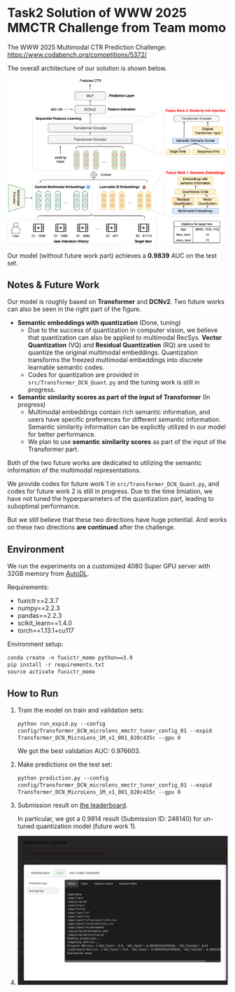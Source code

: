 # Task2 Solution of WWW 2025 MMCTR Challenge from Team momo

The WWW 2025 Multimodal CTR Prediction Challenge: https://www.codabench.org/competitions/5372/

The overall architecture of our solution is shown below.

![momo](img/momo.png)

Our model (without future work part) achieves a **0.9839** AUC on the test set.

## Notes & Future Work

Our model is roughly based on **Transformer** and **DCNv2**. 
Two future works can also be seen in the right part of the figure.
- **Semantic embeddings with quantization** (Done, tuning)
  - Due to the success of quantization in computer vision, we believe that quantization can also be applied to multimodal RecSys.
**Vector Quantization** (VQ) and **Residual Quantization** (RQ) are used to quantize the original multimodal embeddings.
Quantization transforms the freezed multimodal embeddings into discrete learnable semantic codes.
  - Codes for quantization are provided in `src/Transformer_DCN_Quant.py` and the tuning work is still in progress.
- **Semantic similarity scores as part of the input of Transformer** (In progress)
  - Multimodal embeddings contain rich semantic information, and users have specific preferences for different semantic information.
Semantic similarity information can be explicitly utilized in our model for better performance.
  - We plan to use **semantic similarity scores** as part of the input of the Transformer part.


Both of the two future works are dedicated to utilizing the semantic information of the multimodal representations.

We provide codes for future work 1 in `src/Transformer_DCN_Quant.py`, and codes for future work 2 is still in progress.
Due to the time limiation, we have not tuned the hyperparameters of the quantization part, leading to suboptimal performance.

But we still believe that these two directions have huge potential.
And works on these two directions **are continued** after the challenge.

## Environment

We run the experiments on a customized 4080 Super GPU server with 32GB memory from [AutoDL](https://www.autodl.com/).

Requirements:

- fuxictr==2.3.7
- numpy==2.2.3
- pandas==2.2.3
- scikit_learn==1.4.0
- torch==1.13.1+cu117

Environment setup:

```
conda create -n fuxictr_momo python==3.9
pip install -r requirements.txt
source activate fuxictr_momo
```

## How to Run

1. Train the model on train and validation sets:

    ```
    python run_expid.py --config config/Transformer_DCN_microlens_mmctr_tuner_config_01 --expid Transformer_DCN_MicroLens_1M_x1_001_820c435c --gpu 0
    ```
    
    We got the best validation AUC: 0.976603.

2. Make predictions on the test set:

    ```
    python prediction.py --config config/Transformer_DCN_microlens_mmctr_tuner_config_01 --expid Transformer_DCN_MicroLens_1M_x1_001_820c435c --gpu 0
    ```

3. Submission result on [the leaderboard](https://www.codabench.org/competitions/5372/#/results-tab).

   In particular, we got a 0.9814 result (Submission ID: 246140) for un-tuned quantization model (future work 1).

4. ![result](img/result.png)